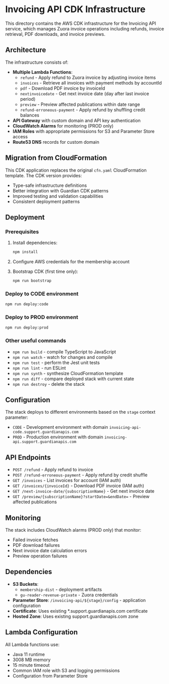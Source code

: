 # Invoicing API CDK Infrastructure

This directory contains the AWS CDK infrastructure for the Invoicing API service, which manages Zuora invoice operations including refunds, invoice retrieval, PDF downloads, and invoice previews.

## Architecture

The infrastructure consists of:
- **Multiple Lambda Functions**:
  - `refund` - Apply refund to Zuora invoice by adjusting invoice items
  - `invoices` - Retrieve all invoices with payment methods by accountId
  - `pdf` - Download PDF invoice by invoiceId  
  - `nextinvoicedate` - Get next invoice date (day after last invoice period)
  - `preview` - Preview affected publications within date range
  - `refund-erroneous-payment` - Apply refund by shuffling credit balances
- **API Gateway** with custom domain and API key authentication
- **CloudWatch Alarms** for monitoring (PROD only)
- **IAM Roles** with appropriate permissions for S3 and Parameter Store access
- **Route53 DNS** records for custom domain

## Migration from CloudFormation

This CDK application replaces the original `cfn.yaml` CloudFormation template. The CDK version provides:
- Type-safe infrastructure definitions
- Better integration with Guardian CDK patterns
- Improved testing and validation capabilities
- Consistent deployment patterns

## Deployment

### Prerequisites

1. Install dependencies:
   ```bash
   npm install
   ```

2. Configure AWS credentials for the membership account

3. Bootstrap CDK (first time only):
   ```bash
   npm run bootstrap
   ```

### Deploy to CODE environment

```bash
npm run deploy:code
```

### Deploy to PROD environment

```bash
npm run deploy:prod
```

### Other useful commands

- `npm run build` - compile TypeScript to JavaScript
- `npm run watch` - watch for changes and compile
- `npm run test` - perform the Jest unit tests
- `npm run lint` - run ESLint
- `npm run synth` - synthesize CloudFormation template
- `npm run diff` - compare deployed stack with current state
- `npm run destroy` - delete the stack

## Configuration

The stack deploys to different environments based on the `stage` context parameter:
- `CODE` - Development environment with domain `invoicing-api-code.support.guardianapis.com`
- `PROD` - Production environment with domain `invoicing-api.support.guardianapis.com`

## API Endpoints

- `POST /refund` - Apply refund to invoice
- `POST /refund-erroneous-payment` - Apply refund by credit shuffle
- `GET /invoices` - List invoices for account (IAM auth)
- `GET /invoices/{invoiceId}` - Download PDF invoice (IAM auth)
- `GET /next-invoice-date/{subscriptionName}` - Get next invoice date
- `GET /preview/{subscriptionName}?startDate=&endDate=` - Preview affected publications

## Monitoring

The stack includes CloudWatch alarms (PROD only) that monitor:
- Failed invoice fetches
- PDF download failures
- Next invoice date calculation errors
- Preview operation failures

## Dependencies

- **S3 Buckets**: 
  - `membership-dist` - deployment artifacts
  - `gu-reader-revenue-private` - Zuora credentials
- **Parameter Store**: `/invoicing-api/${stage}/config` - application configuration
- **Certificate**: Uses existing *.support.guardianapis.com certificate
- **Hosted Zone**: Uses existing support.guardianapis.com zone

## Lambda Configuration

All Lambda functions use:
- Java 11 runtime
- 3008 MB memory
- 15 minute timeout
- Common IAM role with S3 and logging permissions
- Configuration from Parameter Store
